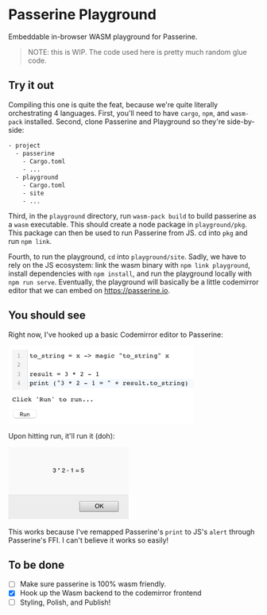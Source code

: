 # Passerine Playground
Embeddable in-browser WASM playground for Passerine.

> NOTE: this is WIP. The code used here is pretty much random glue code.

## Try it out
Compiling this one is quite the feat, because we're quite literally orchestrating 4 languages. First, you'll need to have `cargo`, `npm`, and `wasm-pack` installed. Second, clone Passerine and Playground so they're side-by-side:


```
- project
  - passerine
    - Cargo.toml
    - ...
  - playground
    - Cargo.toml
    - site
    - ...
```

Third, in the `playground` directory, run `wasm-pack build` to build passerine as a `wasm` executable. This should create a node package in `playground/pkg`. This package can then be used to run Passerine from JS. cd into `pkg` and run `npm link`.

Fourth, to run the playground, `cd` into `playground/site`. Sadly, we have to rely on the JS ecosystem: link the wasm binary with `npm link playground`, install dependencies with `npm install`, and run the playground locally with `npm run serve`. Eventually, the playground will basically be a little codemirror editor that we can embed on https://passerine.io.

## You should see
Right now, I've hooked up a basic Codemirror editor to Passerine:

![the editor](./code.png)

Upon hitting run, it'll run it (doh):

![an alert](./alert.png)

This works because I've remapped Passerine's `print` to JS's `alert` through Passerine's FFI. I can't believe it works so easily!

## To be done
- [ ] Make sure passerine is 100% wasm friendly.
- [X] Hook up the Wasm backend to the codemirror frontend
- [ ] Styling, Polish, and Publish!
